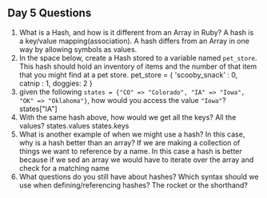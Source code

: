 ## Day 5 Questions

1. What is a Hash, and how is it different from an Array in Ruby?
A hash is a key/value mapping(association). A hash differs from an Array in one way by allowing symbols as values.
1. In the space below, create a Hash stored to a variable named `pet_store`.  This hash should hold an inventory of items and the number of that item that you might find at a pet store.
pet_store = { 'scooby_snack' : 0, catnip : 1, doggies: 2 }
1. given the following `states = {"CO" => "Colorado", "IA" => "Iowa", "OK" => "Oklahoma"}`, how would you access the value `"Iowa"`?
states["IA"]
1. With the same hash above, how would we get all the keys?  All the values?
states.values
states.keys
1. What is another example of when we might use a hash?  In this case, why is a hash better than an array?
If we are making a collection of things we want to reference by a name. In this case a hash is better because if we sed an array we would have to iterate over the array and check for a matching name
1. What questions do you still have about hashes?
Which syntax should we use when defining/referencing hashes? The rocket or the shorthand?
